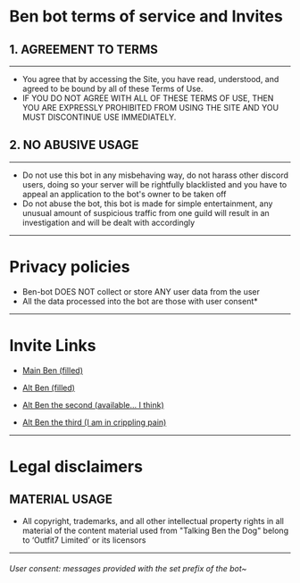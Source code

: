 # Ben bot terms of service and Invites



## 1. AGREEMENT TO TERMS
---

- You agree that by accessing the Site, you have read, understood, and agreed to be bound by all of these Terms of Use. 
- IF YOU DO NOT AGREE WITH ALL OF THESE TERMS OF USE, THEN YOU ARE EXPRESSLY PROHIBITED FROM USING THE SITE AND YOU MUST DISCONTINUE USE IMMEDIATELY.
 
 
 
## 2. NO ABUSIVE USAGE
---


- Do not use this bot in any misbehaving way, do not harass other discord users, doing so your server will be rightfully blacklisted and you have to appeal an application to the bot's owner to be taken off
- Do not abuse the bot, this bot is made for simple entertainment, any unusual amount of suspicious traffic from one guild will result in an investigation and will be dealt with accordingly


---

# Privacy policies

- Ben-bot DOES NOT collect or store ANY user data from the user
- All the data processed into the bot are those with user consent*


---

# Invite Links

- [Main Ben (filled)](https://discord.com/api/oauth2/authorize?client_id=945330615685873704&permissions=412317248576&scope=bot)

- [Alt Ben (filled)](https://discord.com/api/oauth2/authorize?client_id=947073230903054366&permissions=412317248576&scope=bot)

- [Alt Ben the second (available... I think)](https://discord.com/api/oauth2/authorize?client_id=950544882727022652&permissions=412317248576&scope=bot)

- [Alt Ben the third (I am in crippling pain)](https://discord.com/api/oauth2/authorize?client_id=954586793364316210&permissions=412317248576&scope=bot)

---

# Legal disclaimers


## MATERIAL USAGE

- All copyright, trademarks, and all other intellectual property rights in all material of the content material used from "Talking Ben the Dog" belong to ‘Outfit7 Limited’ or its licensors


----
###### User consent: messages provided with the set prefix of the bot~
